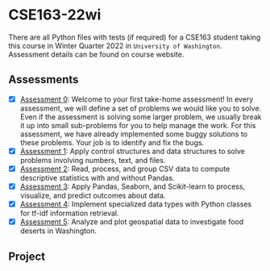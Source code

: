 # CSE163-22wi

There are all Python files with tests (if required) for a CSE163 student taking this course in Winter Quarter 2022 in `University of Washington`. 
Assessment details can be found on course website.

## Assessments
- [x] [Assessment 0](/Startup): Welcome to your first take-home assessment! In every assessment, we will define a set of problems we would like you to solve. Even if the assessment is solving some larger problem, we usually break it up into small sub-problems for you to help manage the work. For this assessment, we have already implemented some buggy solutions to these problems. Your job is to identify and fix the bugs.
- [x] [Assessment 1](/Primer): Apply control structures and data structures to solve problems involving numbers, text, and files.
- [x] [Assessment 2](/Pokemon): Read, process, and group CSV data to compute descriptive statistics with and without Pandas.
- [x] [Assessment 3](/Education): Apply Pandas, Seaborn, and Scikit-learn to process, visualize, and predict outcomes about data.
- [x] [Assessment 4](/Search): Implement specialized data types with Python classes for tf-idf information retrieval.
- [x] [Assessment 5](/Mapping): Analyze and plot geospatial data to investigate food deserts in Washington.

## Project 
